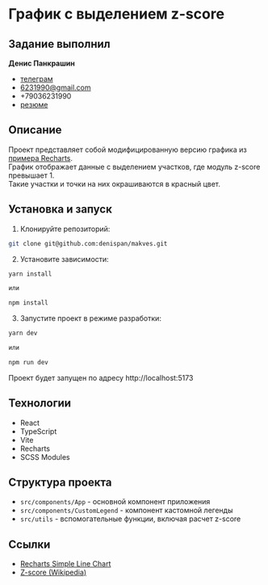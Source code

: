 # График с выделением z-score

## Задание выполнил
<b>Денис Панкрашин</b>
- [телеграм](https://t.me/d6231990)
- 6231990@gmail.com
- +79036231990
- [резюме](https://hh.ru/resume/094c7c8bff0e5260590039ed1f487938326273) 


## Описание
Проект представляет собой модифицированную версию графика из [примера Recharts](http://recharts.org/en-US/examples/SimpleLineChart).<br/> 
График отображает данные с выделением участков, где модуль z-score превышает 1. <br/>
Такие участки и точки на них окрашиваются в красный цвет.

## Установка и запуск

1. Клонируйте репозиторий:
```bash
git clone git@github.com:denispan/makves.git
```

2. Установите зависимости:
```bash
yarn install

или

npm install
```

3. Запустите проект в режиме разработки:
```bash
yarn dev

или

npm run dev
```

Проект будет запущен по адресу http://localhost:5173

## Технологии
- React
- TypeScript
- Vite
- Recharts
- SCSS Modules

## Структура проекта
- `src/components/App` - основной компонент приложения
- `src/components/CustomLegend` - компонент кастомной легенды
- `src/utils` - вспомогательные функции, включая расчет z-score

## Ссылки
- [Recharts Simple Line Chart](http://recharts.org/en-US/examples/SimpleLineChart)
- [Z-score (Wikipedia)](https://en.wikipedia.org/wiki/Standard_score)

